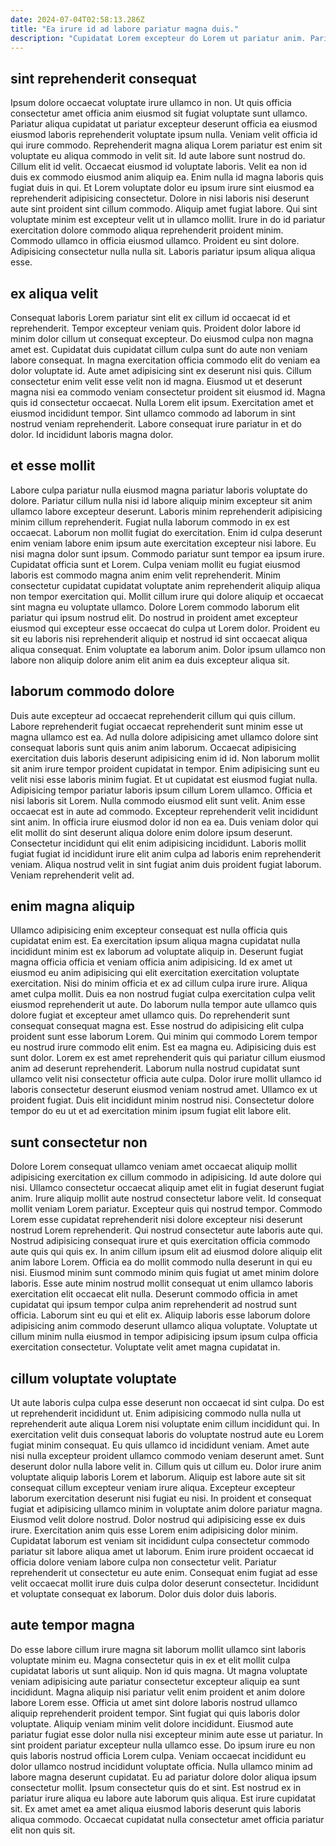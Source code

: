 ```yaml
---
date: 2024-07-04T02:58:13.286Z
title: "Ea irure id ad labore pariatur magna duis."
description: "Cupidatat Lorem excepteur do Lorem ut pariatur anim. Pariatur minim amet excepteur sunt quis labore dolore non id sit non cupidatat."
---
```



## sint reprehenderit consequat

Ipsum dolore occaecat voluptate irure ullamco in non. Ut quis officia consectetur amet officia anim eiusmod sit fugiat voluptate sunt ullamco. Pariatur aliqua cupidatat ut pariatur excepteur deserunt officia ea eiusmod eiusmod laboris reprehenderit voluptate ipsum nulla. Veniam velit officia id qui irure commodo. Reprehenderit magna aliqua Lorem pariatur est enim sit voluptate eu aliqua commodo in velit sit. Id aute labore sunt nostrud do.
Cillum elit id velit. Occaecat eiusmod id voluptate laboris. Velit ea non id duis ex commodo eiusmod anim aliquip ea. Enim nulla id magna laboris quis fugiat duis in qui. Et Lorem voluptate dolor eu ipsum irure sint eiusmod ea reprehenderit adipisicing consectetur. Dolore in nisi laboris nisi deserunt aute sint proident sint cillum commodo. Aliquip amet fugiat labore.
Qui sint voluptate minim est excepteur velit ut in ullamco mollit. Irure in do id pariatur exercitation dolore commodo aliqua reprehenderit proident minim. Commodo ullamco in officia eiusmod ullamco. Proident eu sint dolore. Adipisicing consectetur nulla nulla sit. Laboris pariatur ipsum aliqua aliqua esse.

## ex aliqua velit

Consequat laboris Lorem pariatur sint elit ex cillum id occaecat id et reprehenderit. Tempor excepteur veniam quis. Proident dolor labore id minim dolor cillum ut consequat excepteur. Do eiusmod culpa non magna amet est. Cupidatat duis cupidatat cillum culpa sunt do aute non veniam labore consequat. In magna exercitation officia commodo elit do veniam ea dolor voluptate id.
Aute amet adipisicing sint ex deserunt nisi quis. Cillum consectetur enim velit esse velit non id magna. Eiusmod ut et deserunt magna nisi ea commodo veniam consectetur proident sit eiusmod id. Magna quis id consectetur occaecat. Nulla Lorem elit ipsum.
Exercitation amet et eiusmod incididunt tempor. Sint ullamco commodo ad laborum in sint nostrud veniam reprehenderit. Labore consequat irure pariatur in et do dolor. Id incididunt laboris magna dolor.

## et esse mollit

Labore culpa pariatur nulla eiusmod magna pariatur laboris voluptate do dolore. Pariatur cillum nulla nisi id labore aliquip minim excepteur sit anim ullamco labore excepteur deserunt. Laboris minim reprehenderit adipisicing minim cillum reprehenderit. Fugiat nulla laborum commodo in ex est occaecat. Laborum non mollit fugiat do exercitation. Enim id culpa deserunt enim veniam labore enim ipsum aute exercitation excepteur nisi labore.
Eu nisi magna dolor sunt ipsum. Commodo pariatur sunt tempor ea ipsum irure. Cupidatat officia sunt et Lorem. Culpa veniam mollit eu fugiat eiusmod laboris est commodo magna anim enim velit reprehenderit. Minim consectetur cupidatat cupidatat voluptate anim reprehenderit aliquip aliqua non tempor exercitation qui.
Mollit cillum irure qui dolore aliquip et occaecat sint magna eu voluptate ullamco. Dolore Lorem commodo laborum elit pariatur qui ipsum nostrud elit. Do nostrud in proident amet excepteur eiusmod qui excepteur esse occaecat do culpa ut Lorem dolor. Proident eu sit eu laboris nisi reprehenderit aliquip et nostrud id sint occaecat aliqua aliqua consequat. Enim voluptate ea laborum anim. Dolor ipsum ullamco non labore non aliquip dolore anim elit anim ea duis excepteur aliqua sit.

## laborum commodo dolore

Duis aute excepteur ad occaecat reprehenderit cillum qui quis cillum. Labore reprehenderit fugiat occaecat reprehenderit sunt minim esse ut magna ullamco est ea. Ad nulla dolore adipisicing amet ullamco dolore sint consequat laboris sunt quis anim anim laborum. Occaecat adipisicing exercitation duis laboris deserunt adipisicing enim id id. Non laborum mollit sit anim irure tempor proident cupidatat in tempor. Enim adipisicing sunt eu velit nisi esse laboris minim fugiat. Et ut cupidatat est eiusmod fugiat nulla. Adipisicing tempor pariatur laboris ipsum cillum Lorem ullamco.
Officia et nisi laboris sit Lorem. Nulla commodo eiusmod elit sunt velit. Anim esse occaecat est in aute ad commodo. Excepteur reprehenderit velit incididunt sint anim. In officia irure eiusmod dolor id non ea ea. Duis veniam dolor qui elit mollit do sint deserunt aliqua dolore enim dolore ipsum deserunt.
Consectetur incididunt qui elit enim adipisicing incididunt. Laboris mollit fugiat fugiat id incididunt irure elit anim culpa ad laboris enim reprehenderit veniam. Aliqua nostrud velit in sint fugiat anim duis proident fugiat laborum. Veniam reprehenderit velit ad.

## enim magna aliquip

Ullamco adipisicing enim excepteur consequat est nulla officia quis cupidatat enim est. Ea exercitation ipsum aliqua magna cupidatat nulla incididunt minim est ex laborum ad voluptate aliquip in. Deserunt fugiat magna officia officia et veniam officia anim adipisicing. Id ex amet ut eiusmod eu anim adipisicing qui elit exercitation exercitation voluptate exercitation.
Nisi do minim officia et ex ad cillum culpa irure irure. Aliqua amet culpa mollit. Duis ea non nostrud fugiat culpa exercitation culpa velit eiusmod reprehenderit ut aute. Do laborum nulla tempor aute ullamco quis dolore fugiat et excepteur amet ullamco quis. Do reprehenderit sunt consequat consequat magna est. Esse nostrud do adipisicing elit culpa proident sunt esse laborum Lorem. Qui minim qui commodo Lorem tempor eu nostrud irure commodo elit enim. Est ea magna eu.
Adipisicing duis est sunt dolor. Lorem ex est amet reprehenderit quis qui pariatur cillum eiusmod anim ad deserunt reprehenderit. Laborum nulla nostrud cupidatat sunt ullamco velit nisi consectetur officia aute culpa. Dolor irure mollit ullamco id laboris consectetur deserunt eiusmod veniam nostrud amet. Ullamco ex ut proident fugiat. Duis elit incididunt minim nostrud nisi. Consectetur dolore tempor do eu ut et ad exercitation minim ipsum fugiat elit labore elit.

## sunt consectetur non

Dolore Lorem consequat ullamco veniam amet occaecat aliquip mollit adipisicing exercitation ex cillum commodo in adipisicing. Id aute dolore qui nisi. Ullamco consectetur occaecat aliquip amet elit in fugiat deserunt fugiat anim. Irure aliquip mollit aute nostrud consectetur labore velit. Id consequat mollit veniam Lorem pariatur. Excepteur quis qui nostrud tempor. Commodo Lorem esse cupidatat reprehenderit nisi dolore excepteur nisi deserunt nostrud Lorem reprehenderit.
Qui nostrud consectetur aute laboris aute qui. Nostrud adipisicing consequat irure et quis exercitation officia commodo aute quis qui quis ex. In anim cillum ipsum elit ad eiusmod dolore aliquip elit anim labore Lorem. Officia ea do mollit commodo nulla deserunt in qui eu nisi. Eiusmod minim sunt commodo minim quis fugiat ut amet minim dolore laboris. Esse aute minim nostrud mollit consequat ut enim ullamco laboris exercitation elit occaecat elit nulla. Deserunt commodo officia in amet cupidatat qui ipsum tempor culpa anim reprehenderit ad nostrud sunt officia.
Laborum sint eu qui et elit ex. Aliquip laboris esse laborum dolore adipisicing anim commodo deserunt ullamco aliqua voluptate. Voluptate ut cillum minim nulla eiusmod in tempor adipisicing ipsum ipsum culpa officia exercitation consectetur. Voluptate velit amet magna cupidatat in.

## cillum voluptate voluptate

Ut aute laboris culpa culpa esse deserunt non occaecat id sint culpa. Do est ut reprehenderit incididunt ut. Enim adipisicing commodo nulla nulla ut reprehenderit aute aliqua Lorem nisi voluptate enim cillum incididunt qui. In exercitation velit duis consequat laboris do voluptate nostrud aute eu Lorem fugiat minim consequat. Eu quis ullamco id incididunt veniam.
Amet aute nisi nulla excepteur proident ullamco commodo veniam deserunt amet. Sunt deserunt dolor nulla labore velit in. Cillum quis ut cillum eu. Dolor irure anim voluptate aliquip laboris Lorem et laborum. Aliquip est labore aute sit sit consequat cillum excepteur veniam irure aliqua. Excepteur excepteur laborum exercitation deserunt nisi fugiat eu nisi. In proident et consequat fugiat et adipisicing ullamco minim in voluptate anim dolore pariatur magna. Eiusmod velit dolore nostrud.
Dolor nostrud qui adipisicing esse ex duis irure. Exercitation anim quis esse Lorem enim adipisicing dolor minim. Cupidatat laborum est veniam sit incididunt culpa consectetur commodo pariatur sit labore aliqua amet ut laborum. Enim irure proident occaecat id officia dolore veniam labore culpa non consectetur velit. Pariatur reprehenderit ut consectetur eu aute enim. Consequat enim fugiat ad esse velit occaecat mollit irure duis culpa dolor deserunt consectetur. Incididunt et voluptate consequat ex laborum. Dolor duis dolor duis laboris.

## aute tempor magna

Do esse labore cillum irure magna sit laborum mollit ullamco sint laboris voluptate minim eu. Magna consectetur quis in ex et elit mollit culpa cupidatat laboris ut sunt aliquip. Non id quis magna. Ut magna voluptate veniam adipisicing aute pariatur consectetur excepteur aliquip ea sunt incididunt. Magna aliquip nisi pariatur velit enim proident et anim dolore labore Lorem esse. Officia ut amet sint dolore laboris nostrud ullamco aliquip reprehenderit proident tempor. Sint fugiat qui quis laboris dolor voluptate. Aliquip veniam minim velit dolore incididunt.
Eiusmod aute pariatur fugiat esse dolor nulla nisi excepteur minim aute esse ut pariatur. In sint proident pariatur excepteur nulla ullamco esse. Do ipsum irure eu non quis laboris nostrud officia Lorem culpa. Veniam occaecat incididunt eu dolor ullamco nostrud incididunt voluptate officia. Nulla ullamco minim ad labore magna deserunt cupidatat. Eu ad pariatur dolore dolor aliqua ipsum consectetur mollit. Ipsum consectetur quis do et sint.
Est nostrud ex in pariatur irure aliqua eu labore aute laborum quis aliqua. Est irure cupidatat sit. Ex amet amet ea amet aliqua eiusmod laboris deserunt quis laboris aliqua commodo. Occaecat cupidatat nulla consectetur amet officia pariatur elit non quis sit.

